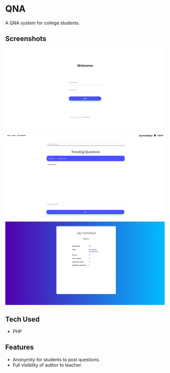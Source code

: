 # QNA

A QNA system for college students. 

## Screenshots

![Login](/images/login.png?raw=true "Login")

![Dashboard](/images/dashboard.png?raw=true "Dashboard")

![Profile](/images/profile.png?raw=true "Profile")



## Tech Used
* PHP


## Features
* Anonymity for students to post questions.
* Full visibility of author to teacher.


 
